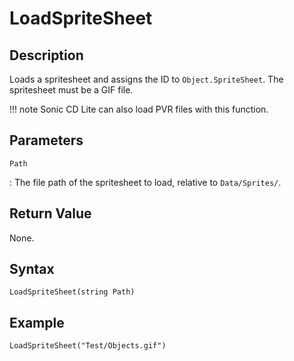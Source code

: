 # LoadSpriteSheet

## Description
Loads a spritesheet and assigns the ID to `Object.SpriteSheet`. The spritesheet must be a GIF file.

!!! note
    Sonic CD Lite can also load PVR files with this function.

## Parameters
`Path`

:   The file path of the spritesheet to load, relative to `Data/Sprites/`.

## Return Value
None.

## Syntax
```
LoadSpriteSheet(string Path)
```

## Example
```
LoadSpriteSheet("Test/Objects.gif")
```